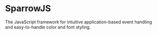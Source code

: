 SparrowJS
=========

The JavaScript framework for intuitive application-based event handling and easy-to-handle color and font styling.
